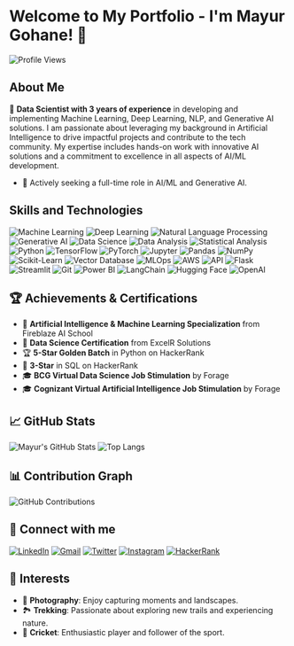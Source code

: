 # Welcome to My Portfolio - I'm Mayur Gohane! 🌟

![Profile Views](https://komarev.com/ghpvc/?username=mayurgohane&color=blue)

## About Me

🌱 **Data Scientist with 3 years of experience** in developing and implementing Machine Learning, Deep Learning, NLP, and Generative AI solutions. I am passionate about leveraging my background in Artificial Intelligence to drive impactful projects and contribute to the tech community. My expertise includes hands-on work with innovative AI solutions and a commitment to excellence in all aspects of AI/ML development.

- 🔭 Actively seeking a full-time role in AI/ML and Generative AI.

## Skills and Technologies

![Machine Learning](https://img.shields.io/badge/Machine%20Learning-3776AB?style=flat&logo=python&logoColor=white)
![Deep Learning](https://img.shields.io/badge/Deep%20Learning-FF6F00?style=flat&logo=tensorflow&logoColor=white)
![Natural Language Processing](https://img.shields.io/badge/Natural%20Language%20Processing-EE4C2C?style=flat&logo=pytorch&logoColor=white)
![Generative AI](https://img.shields.io/badge/Generative%20AI-F37626?style=flat&logo=jupyter&logoColor=white)
![Data Science](https://img.shields.io/badge/Data%20Science-150458?style=flat&logo=pandas&logoColor=white)
![Data Analysis](https://img.shields.io/badge/Data%20Analysis-4B8BBE?style=flat&logo=python&logoColor=white)
![Statistical Analysis](https://img.shields.io/badge/Statistical%20Analysis-013243?style=flat&logo=numpy&logoColor=white)
![Python](https://img.shields.io/badge/Python-3776AB?style=flat&logo=python&logoColor=white)
![TensorFlow](https://img.shields.io/badge/TensorFlow-FF6F00?style=flat&logo=tensorflow&logoColor=white)
![PyTorch](https://img.shields.io/badge/PyTorch-EE4C2C?style=flat&logo=pytorch&logoColor=white)
![Jupyter](https://img.shields.io/badge/Jupyter-F37626?style=flat&logo=jupyter&logoColor=white)
![Pandas](https://img.shields.io/badge/Pandas-150458?style=flat&logo=pandas&logoColor=white)
![NumPy](https://img.shields.io/badge/NumPy-013243?style=flat&logo=numpy&logoColor=white)
![Scikit-Learn](https://img.shields.io/badge/Scikit--Learn-F7931E?style=flat&logo=scikit-learn&logoColor=white)
![Vector Database](https://img.shields.io/badge/Vector%20Database-4B8BBE?style=flat&logo=none&logoColor=white)
![MLOps](https://img.shields.io/badge/MLOps-0A66C2?style=flat&logo=devops&logoColor=white)
![AWS](https://img.shields.io/badge/AWS-232F3E?style=flat&logo=amazon-aws&logoColor=white)
![API](https://img.shields.io/badge/API-0052CC?style=flat&logo=google-cloud&logoColor=white)
![Flask](https://img.shields.io/badge/Flask-000000?style=flat&logo=flask&logoColor=white)
![Streamlit](https://img.shields.io/badge/Streamlit-FF4B4B?style=flat&logo=streamlit&logoColor=white)
![Git](https://img.shields.io/badge/Git-F05032?style=flat&logo=git&logoColor=white)
![Power BI](https://img.shields.io/badge/Power%20BI-FFB846?style=flat&logo=powerbi&logoColor=white)
![LangChain](https://img.shields.io/badge/LangChain-0A66C2?style=flat&logo=chainlink&logoColor=white)
![Hugging Face](https://img.shields.io/badge/Hugging%20Face-FFDA44?style=flat&logo=hugging-face&logoColor=white)
![OpenAI](https://img.shields.io/badge/OpenAI-412991?style=flat&logo=openai&logoColor=white)

## 🏆 Achievements & Certifications

- 🏅 **Artificial Intelligence & Machine Learning Specialization** from Fireblaze AI School
- 🏅 **Data Science Certification** from ExcelR Solutions
- 🏆 **5-Star Golden Batch** in Python on HackerRank
- 🌟 **3-Star** in SQL on HackerRank
- 🎓 **BCG Virtual Data Science Job Stimulation** by Forage
- 🎓 **Cognizant Virtual Artificial Intelligence Job Stimulation** by Forage

## 📈 GitHub Stats

![Mayur's GitHub Stats](https://github-readme-stats.vercel.app/api?username=mayurgohane&show_icons=true&theme=radical)
![Top Langs](https://github-readme-stats.vercel.app/api/top-langs/?username=mayurgohane&layout=compact&theme=radical)

## 📊 Contribution Graph

![GitHub Contributions](https://raw.githubusercontent.com/mayurgohane/mayurgohane/output/github-contribution-grid-snake.svg)

## 🔗 Connect with me

[![LinkedIn](https://img.shields.io/badge/LinkedIn-0A66C2?style=flat&logo=linkedin&logoColor=white)](https://www.linkedin.com/in/mayurgohane/)
[![Gmail](https://img.shields.io/badge/Gmail-D14836?style=flat&logo=gmail&logoColor=white)](mailto:mayurgohane19@gmail.com)
[![Twitter](https://img.shields.io/badge/Twitter-1DA1F2?style=flat&logo=twitter&logoColor=white)](https://twitter.com/MayurGohane)
[![Instagram](https://img.shields.io/badge/Instagram-E4405F?style=flat&logo=instagram&logoColor=white)](https://www.instagram.com/raoooooo_20?igsh=ZjZ0MWJramphdDc0&utm_source=qr)
[![HackerRank](https://img.shields.io/badge/HackerRank-2EC866?style=flat&logo=hackerrank&logoColor=white)](https://www.hackerrank.com/profile/mayurgohane19)

## 🎨 Interests

- 📸 **Photography**: Enjoy capturing moments and landscapes.
- 🏞️ **Trekking**: Passionate about exploring new trails and experiencing nature.
- 🏏 **Cricket**: Enthusiastic player and follower of the sport.
